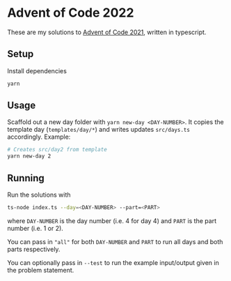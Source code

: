 # Advent of Code 2022

These are my solutions to [Advent of Code 2021](https://adventofcode.com/2022), written in typescript.

## Setup

Install dependencies

```sh
yarn
```

## Usage

Scaffold out a new day folder with `yarn new-day <DAY-NUMBER>`. It copies the template day (`templates/day/*`) and writes updates `src/days.ts` accordingly. Example:

```sh
# Creates src/day2 from template
yarn new-day 2
```

## Running

Run the solutions with

```sh
ts-node index.ts --day=<DAY-NUMBER> --part=<PART>
```

where `DAY-NUMBER` is the day number (i.e. 4 for day 4) and `PART` is the part number (i.e. 1 or 2).

You can pass in `"all"` for both `DAY-NUMBER` and `PART` to run all days and both parts respectively. 

You can optionally pass in `--test` to run the example input/output given in the problem statement.

